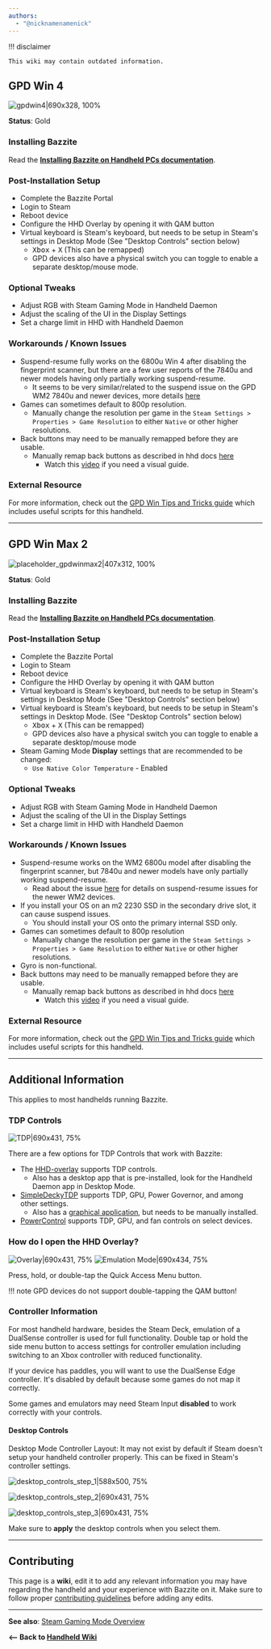 ```yaml
---
authors:
  - "@nicknamenamenick"
---
```


<!-- ANCHOR: METADATA -->
<!--{"url_discourse": "https://universal-blue.discourse.group/docs?topic=2418", "fetched_at": "2024-09-03 16:43:21.260488+00:00"}-->
<!-- ANCHOR_END: METADATA -->


!!! disclaimer

    This wiki may contain outdated information.

## GPD Win 4

![gpdwin4|690x328, 100%](../../img/gpdwin4.jpeg)

**Status**: Gold

### Installing Bazzite

Read the [**Installing Bazzite on Handheld PCs documentation**](/General/Installation_Guide/Installing_Bazzite_for_Handheld_PCs.md).

### Post-Installation Setup

- Complete the Bazzite Portal
- Login to Steam
- Reboot device
- Configure the HHD Overlay by opening it with QAM button
- Virtual keyboard is Steam's keyboard, but needs to be setup in Steam's settings in Desktop Mode (See "Desktop Controls" section below)
  - <kbd>Xbox</kbd> + <kbd>X</kbd> (This can be remapped)
  - GPD devices also have a physical switch you can toggle to enable a separate desktop/mouse mode.

### Optional Tweaks

- Adjust RGB with Steam Gaming Mode in Handheld Daemon
- Adjust the scaling of the UI in the Display Settings
- Set a charge limit in HHD with Handheld Daemon

### Workarounds / Known Issues

- Suspend-resume fully works on the 6800u Win 4 after disabling the fingerprint scanner, but there are a few user reports of the 7840u and newer models having only partially working suspend-resume.
  - It seems to be very similar/related to the suspend issue on the GPD WM2 7840u and newer devices, more details [here](https://gitlab.freedesktop.org/drm/amd/-/issues/3154)
- Games can sometimes default to 800p resolution.
  - Manually change the resolution per game in the `Steam Settings > Properties > Game Resolution` to either `Native` or other higher resolutions.
- Back buttons may need to be manually remapped before they are usable.
  - Manually remap back buttons as described in hhd docs [here](https://github.com/hhd-dev/hhd?tab=readme-ov-file#extra-steps-gpd-win-devices)
    - Watch this [video](https://www.youtube.com/watch?v=lnNfMY9kzjk) if you need a visual guide.

### External Resource

For more information, check out the [GPD Win Tips and Tricks guide](https://github.com/aarron-lee/gpd-win-tricks) which includes useful scripts for this handheld.

<hr>

## GPD Win Max 2

![placeholder_gpdwinmax2|407x312, 100%](../../img/GPD_Win_Max_2.png)

**Status**: Gold

### Installing Bazzite

Read the [**Installing Bazzite on Handheld PCs documentation**](/General/Installation_Guide/Installing_Bazzite_for_Handheld_PCs.md).

### Post-Installation Setup

- Complete the Bazzite Portal
- Login to Steam
- Reboot device
- Configure the HHD Overlay by opening it with QAM button
- Virtual keyboard is Steam's keyboard, but needs to be setup in Steam's settings in Desktop Mode (See "Desktop Controls" section below)
- Virtual keyboard is Steam's keyboard, but needs to be setup in Steam's settings in Desktop Mode. (See "Desktop Controls" section below)
  - <kbd>Xbox</kbd> + <kbd>X</kbd> (This can be remapped)
  - GPD devices also have a physical switch you can toggle to enable a separate desktop/mouse mode
- Steam Gaming Mode **Display** settings that are recommended to be changed:
  - `Use Native Color Temperature` - Enabled

### Optional Tweaks

- Adjust RGB with Steam Gaming Mode in Handheld Daemon
- Adjust the scaling of the UI in the Display Settings
- Set a charge limit in HHD with Handheld Daemon

### Workarounds / Known Issues

- Suspend-resume works on the WM2 6800u model after disabling the fingerprint scanner, but 7840u and newer models have only partially working suspend-resume.
  - Read about the issue [here](https://gitlab.freedesktop.org/drm/amd/-/issues/3154) for details on suspend-resume issues for the newer WM2 devices.
- If you install your OS on an m2 2230 SSD in the secondary drive slot, it can cause suspend issues.
  - You should install your OS onto the primary internal SSD only.
- Games can sometimes default to 800p resolution
  - Manually change the resolution per game in the `Steam Settings > Properties > Game Resolution` to either `Native` or other higher resolutions.
- Gyro is non-functional.
- Back buttons may need to be manually remapped before they are usable.
  - Manually remap back buttons as described in hhd docs [here](https://github.com/hhd-dev/hhd?tab=readme-ov-file#extra-steps-gpd-win-devices)
    - Watch this [video](https://www.youtube.com/watch?v=lnNfMY9kzjk) if you need a visual guide.

### External Resource

For more information, check out the [GPD Win Tips and Tricks guide](https://github.com/aarron-lee/gpd-win-tricks) which includes useful scripts for this handheld.

<hr>

## Additional Information

This applies to most handhelds running Bazzite.

### TDP Controls

![TDP|690x431, 75%](../../img/TDP.jpeg)

There are a few options for TDP Controls that work with Bazzite:

- The [HHD-overlay](https://github.com/hhd-dev/hhd/blob/master/readme.md) supports TDP controls.
  - Also has a desktop app that is pre-installed, look for the Handheld Daemon app in Desktop Mode.
- [SimpleDeckyTDP](https://github.com/aarron-lee/SimpleDeckyTDP) supports TDP, GPU, Power Governor, and among other settings.
  - Also has a [graphical application](https://github.com/aarron-lee/SimpleDeckyTDP-Desktop), but needs to be manually installed.
- [PowerControl](https://github.com/mengmeet/PowerControl) supports TDP, GPU, and fan controls on select devices.

### How do I open the HHD Overlay?

![Overlay|690x431, 75%](../../img/HHD_Overlay.jpeg)
![Emulation Mode|690x434, 75%](../../img/HHD_Emulation_Mode.jpeg)

Press, hold, or double-tap the Quick Access Menu button.

!!! note 
    GPD devices do not support double-tapping the QAM button!

### Controller Information

For most handheld hardware, besides the Steam Deck, emulation of a DualSense controller is used for full functionality. Double tap or hold the side menu button to access settings for controller emulation including switching to an Xbox controller with reduced functionality.

If your device has paddles, you will want to use the DualSense Edge controller. It's disabled by default because some games do not map it correctly.

Some games and emulators may need Steam Input **disabled** to work correctly with your controls.

#### Desktop Controls

Desktop Mode Controller Layout: It may not exist by default if Steam doesn't setup your handheld controller properly. This can be fixed in Steam's controller settings.

![desktop_controls_step_1|588x500, 75%](../../img/handheld_desktop_controls_1.png)

![desktop_controls_step_2|690x431, 75%](../../img/handheld_desktop_controls_2.png)

![desktop_controls_step_3|690x431, 75%](../../img/handheld_desktop_controls_3.jpeg)

Make sure to **apply** the desktop controls when you select them.

<hr>

## Contributing

This page is a **wiki**, edit it to add any relevant information you may have regarding the handheld and your experience with Bazzite on it. Make sure to follow proper [contributing guidelines](https://docs.bazzite.gg/CONTRIBUTE/) before adding any edits.

<hr>

**See also**: [Steam Gaming Mode Overview](../Steam_Gaming_Mode.md)

**<-- Back to [Handheld Wiki](./index.md)**
